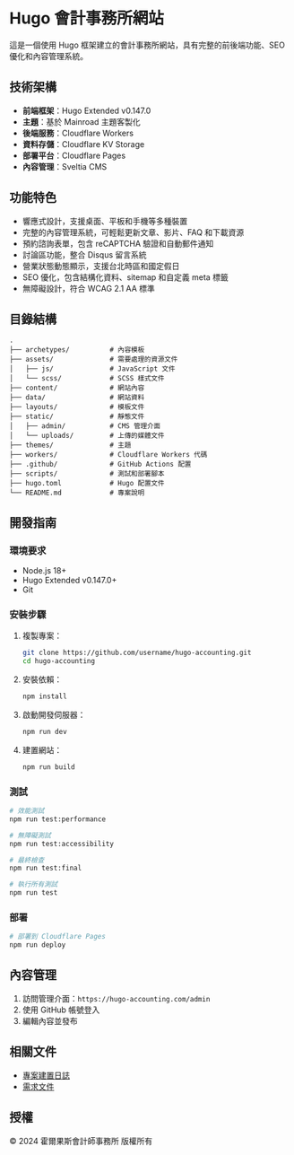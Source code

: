 # Hugo 會計事務所網站

這是一個使用 Hugo 框架建立的會計事務所網站，具有完整的前後端功能、SEO 優化和內容管理系統。

## 技術架構

- **前端框架**：Hugo Extended v0.147.0
- **主題**：基於 Mainroad 主題客製化
- **後端服務**：Cloudflare Workers
- **資料存儲**：Cloudflare KV Storage
- **部署平台**：Cloudflare Pages
- **內容管理**：Sveltia CMS

## 功能特色

- 響應式設計，支援桌面、平板和手機等多種裝置
- 完整的內容管理系統，可輕鬆更新文章、影片、FAQ 和下載資源
- 預約諮詢表單，包含 reCAPTCHA 驗證和自動郵件通知
- 討論區功能，整合 Disqus 留言系統
- 營業狀態動態顯示，支援台北時區和國定假日
- SEO 優化，包含結構化資料、sitemap 和自定義 meta 標籤
- 無障礙設計，符合 WCAG 2.1 AA 標準

## 目錄結構

```
.
├── archetypes/          # 內容模板
├── assets/              # 需要處理的資源文件
│   ├── js/              # JavaScript 文件
│   └── scss/            # SCSS 樣式文件
├── content/             # 網站內容
├── data/                # 網站資料
├── layouts/             # 模板文件
├── static/              # 靜態文件
│   ├── admin/           # CMS 管理介面
│   └── uploads/         # 上傳的媒體文件
├── themes/              # 主題
├── workers/             # Cloudflare Workers 代碼
├── .github/             # GitHub Actions 配置
├── scripts/             # 測試和部署腳本
├── hugo.toml            # Hugo 配置文件
└── README.md            # 專案說明
```

## 開發指南

### 環境要求

- Node.js 18+
- Hugo Extended v0.147.0+
- Git

### 安裝步驟

1. 複製專案：
   ```bash
   git clone https://github.com/username/hugo-accounting.git
   cd hugo-accounting
   ```

2. 安裝依賴：
   ```bash
   npm install
   ```

3. 啟動開發伺服器：
   ```bash
   npm run dev
   ```

4. 建置網站：
   ```bash
   npm run build
   ```

### 測試

```bash
# 效能測試
npm run test:performance

# 無障礙測試
npm run test:accessibility

# 最終檢查
npm run test:final

# 執行所有測試
npm run test
```

### 部署

```bash
# 部署到 Cloudflare Pages
npm run deploy
```

## 內容管理

1. 訪問管理介面：`https://hugo-accounting.com/admin`
2. 使用 GitHub 帳號登入
3. 編輯內容並發布

## 相關文件

- [專案建置日誌](project_build_log.md)
- [需求文件](hugo-requirements-final-updated.txt)

## 授權

© 2024 霍爾果斯會計師事務所 版權所有